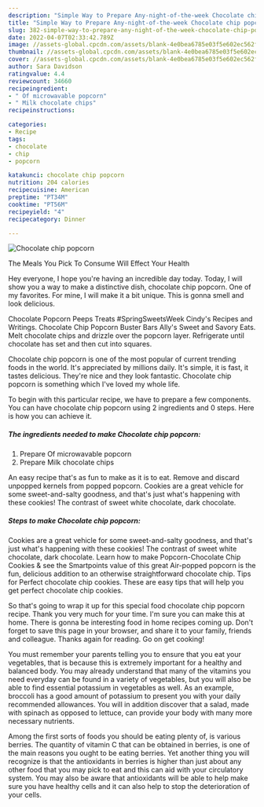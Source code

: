 ```yaml
---
description: "Simple Way to Prepare Any-night-of-the-week Chocolate chip popcorn"
title: "Simple Way to Prepare Any-night-of-the-week Chocolate chip popcorn"
slug: 382-simple-way-to-prepare-any-night-of-the-week-chocolate-chip-popcorn
date: 2022-04-07T02:33:42.789Z
image: //assets-global.cpcdn.com/assets/blank-4e0bea6785e03f5e602ec562f230caae08da540cada707380b4fe1bbebba43da.png
thumbnail: //assets-global.cpcdn.com/assets/blank-4e0bea6785e03f5e602ec562f230caae08da540cada707380b4fe1bbebba43da.png
cover: //assets-global.cpcdn.com/assets/blank-4e0bea6785e03f5e602ec562f230caae08da540cada707380b4fe1bbebba43da.png
author: Sara Davidson
ratingvalue: 4.4
reviewcount: 34660
recipeingredient:
- " Of microwavable popcorn"
- " Milk chocolate chips"
recipeinstructions:

categories:
- Recipe
tags:
- chocolate
- chip
- popcorn

katakunci: chocolate chip popcorn 
nutrition: 204 calories
recipecuisine: American
preptime: "PT34M"
cooktime: "PT56M"
recipeyield: "4"
recipecategory: Dinner

---
```



![Chocolate chip popcorn](//assets-global.cpcdn.com/assets/blank-4e0bea6785e03f5e602ec562f230caae08da540cada707380b4fe1bbebba43da.png)

The Meals You Pick To Consume Will Effect Your Health

Hey everyone, I hope you're having an incredible day today. Today, I will show you a way to make a distinctive dish, chocolate chip popcorn. One of my favorites. For mine, I will make it a bit unique. This is gonna smell and look delicious.

Chocolate Popcorn Peeps Treats #SpringSweetsWeek Cindy&#39;s Recipes and Writings. Chocolate Chip Popcorn Buster Bars Ally&#39;s Sweet and Savory Eats. Melt chocolate chips and drizzle over the popcorn layer. Refrigerate until chocolate has set and then cut into squares.

Chocolate chip popcorn is one of the most popular of current trending foods in the world. It's appreciated by millions daily. It's simple, it is fast, it tastes delicious. They're nice and they look fantastic. Chocolate chip popcorn is something which I've loved my whole life.


To begin with this particular recipe, we have to prepare a few components. You can have chocolate chip popcorn using 2 ingredients and 0 steps. Here is how you can achieve it.

<!--inarticleads1-->

##### The ingredients needed to make Chocolate chip popcorn:

1. Prepare  Of microwavable popcorn
1. Prepare  Milk chocolate chips


An easy recipe that&#39;s as fun to make as it is to eat. Remove and discard unpopped kernels from popped popcorn. Cookies are a great vehicle for some sweet-and-salty goodness, and that&#39;s just what&#39;s happening with these cookies! The contrast of sweet white chocolate, dark chocolate. 

<!--inarticleads2-->

##### Steps to make Chocolate chip popcorn:



Cookies are a great vehicle for some sweet-and-salty goodness, and that&#39;s just what&#39;s happening with these cookies! The contrast of sweet white chocolate, dark chocolate. Learn how to make Popcorn-Chocolate Chip Cookies &amp; see the Smartpoints value of this great Air-popped popcorn is the fun, delicious addition to an otherwise straightforward chocolate chip. Tips for Perfect chocolate chip cookies. These are easy tips that will help you get perfect chocolate chip cookies. 

So that's going to wrap it up for this special food chocolate chip popcorn recipe. Thank you very much for your time. I'm sure you can make this at home. There is gonna be interesting food in home recipes coming up. Don't forget to save this page in your browser, and share it to your family, friends and colleague. Thanks again for reading. Go on get cooking!

You must remember your parents telling you to ensure that you eat your vegetables, that is because this is extremely important for a healthy and balanced body. You may already understand that many of the vitamins you need everyday can be found in a variety of vegetables, but you will also be able to find essential potassium in vegetables as well. As an example, broccoli has a good amount of potassium to present you with your daily recommended allowances. You will in addition discover that a salad, made with spinach as opposed to lettuce, can provide your body with many more necessary nutrients.

Among the first sorts of foods you should be eating plenty of, is various berries. The quantity of vitamin C that can be obtained in berries, is one of the main reasons you ought to be eating berries. Yet another thing you will recognize is that the antioxidants in berries is higher than just about any other food that you may pick to eat and this can aid with your circulatory system. You may also be aware that antioxidants will be able to help make sure you have healthy cells and it can also help to stop the deterioration of your cells.
